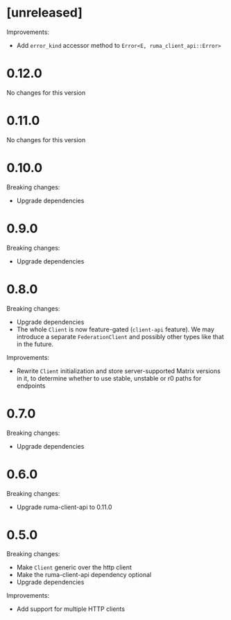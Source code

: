 # [unreleased]

Improvements:

- Add `error_kind` accessor method to `Error<E, ruma_client_api::Error>`

# 0.12.0

No changes for this version

# 0.11.0

No changes for this version

# 0.10.0

Breaking changes:

* Upgrade dependencies

# 0.9.0

Breaking changes:

* Upgrade dependencies

# 0.8.0

Breaking changes:

* Upgrade dependencies
* The whole `Client` is now feature-gated (`client-api` feature).
  We may introduce a separate `FederationClient` and possibly other types like
  that in the future.

Improvements:

* Rewrite `Client` initialization and store server-supported Matrix versions in
  it, to determine whether to use stable, unstable or r0 paths for endpoints

# 0.7.0

Breaking changes:

* Upgrade dependencies

# 0.6.0

Breaking changes:

* Upgrade ruma-client-api to 0.11.0

# 0.5.0

Breaking changes:

* Make `Client` generic over the http client
* Make the ruma-client-api dependency optional
* Upgrade dependencies

Improvements:

* Add support for multiple HTTP clients
